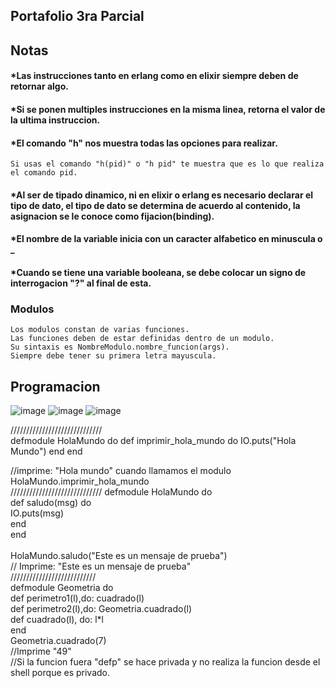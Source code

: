 ## Portafolio 3ra Parcial
## Notas

#### *Las instrucciones tanto en erlang como en elixir siempre deben de retornar algo.
#### *Si se ponen multiples instrucciones en la misma linea, retorna el valor de la ultima instruccion.
#### *El comando "h" nos muestra todas las opciones para realizar.
    Si usas el comando "h(pid)" o "h pid" te muestra que es lo que realiza el comando pid.
#### *Al ser de tipado dinamico, ni en elixir o erlang es necesario declarar el tipo de dato, el tipo de dato se determina de acuerdo al contenido, la asignacion se le conoce como fijacion(binding).
#### *El nombre de la variable inicia con un caracter alfabetico en minuscula o _
#### *Cuando se tiene una variable booleana, se debe colocar un signo de interrogacion "?" al final de esta.
### Modulos
    Los modulos constan de varias funciones. 
    Las funciones deben de estar definidas dentro de un modulo.
    Su sintaxis es NombreModulo.nombre_funcion(args).
    Siempre debe tener su primera letra mayuscula. 

## Programacion
![image](https://user-images.githubusercontent.com/111713831/205528530-65c20b72-31c8-447b-81af-9f5e1904b967.png)
![image](https://user-images.githubusercontent.com/111713831/205529180-b94dc46d-2353-4c02-a7f2-f7c7e1c1ac45.png)
![image](https://user-images.githubusercontent.com/111713831/205529466-362959d6-6289-4d67-b9bf-4827089d603b.png)

///////////////////////////// \
defmodule HolaMundo do
  def imprimir_hola_mundo do
    IO.puts("Hola Mundo")
  end
end

//imprime: "Hola mundo" cuando llamamos el modulo HolaMundo.imprimir_hola_mundo \
///////////////////////////// 
defmodule HolaMundo do \
   def saludo(msg) do  \
     IO.puts(msg)      \
   end                 \
end                    \
\
HolaMundo.saludo("Este es un mensaje de prueba")
\
// Imprime: "Este es un mensaje de prueba" \
///////////////////////////
\
defmodule Geometria do \
   def perimetro1(l),do: cuadrado(l) \
   def perimetro2(l),do: Geometria.cuadrado(l) \
   def cuadrado(l), do: l*l \
end 
\
Geometria.cuadrado(7)
\
//Imprime "49" \
//Si la funcion fuera "defp" se hace privada y no realiza la funcion desde el shell porque es privado.
